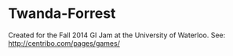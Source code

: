 # Twanda-Forrest

Created for the Fall 2014 GI Jam at the University of Waterloo.
See: http://centribo.com/pages/games/
